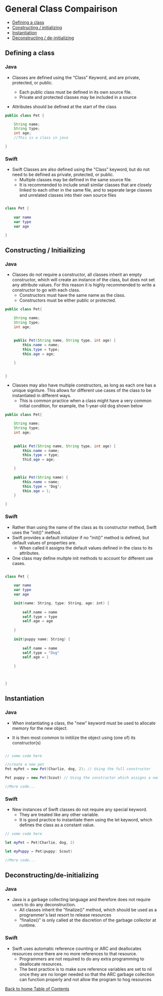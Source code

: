 # General Class Compairison

* [Defining a class](#defining-a-class)
* [Constructing / initializing](#constructing--initializing)
* [Instantiation](#instantiation)
* [Deconstructing / de-initializing](#deconstructing--de-initializing)

## Defining a class

### Java

* Classes are defined using the “Class” Keyword, and are private, protected, or public. 
    * Each public class must be defined in its own source file. 
    * Private and protected classes may be included in a source 
    
* Attributes should be defined at the start of the class
    
```java
public class Pet {

    String name;
    String type;
    int age;
    //This is a class in java

}
```

### Swift

* Swift Classes are also defined using the "Class" keyword, but do not need to be defined as private, protected, or public.
    * Multiple classes may be defined in the same source file. 
    * It is recommended to include small similar classes that are closely linked to each other in the same file, and to seperate large classes and unrelated classes into their own source files
    
```swift

class Pet {
    
    var name
    var type
    var age 

}

```


## Constructing / Initiailizing

### Java

* Classes do not require a constructor, all classes inherit an empty constructor, which will create an instance of the class, but does not set any attribute values. For this reason it is highly recommended to write a constructor to go with each class.
    * Constructors must have the same name as the class. 
    * Constructors must be either public or protected. 
    
```java
public class Pet{

    String name;
    String type;
    int age;
    
    
    public Pet(String name, String type, int age) {
        this.name = name;
        this.type = type;
        this.age = age;

    }
    

}
```

* Classes may also have multiple constructors, as long as each one has a unique signiture. This allows for different use cases of the class to be instantiated in different ways.
    * This is common practice when a class might have a very common initial condition, for example, the 1-year-old dog shown below

```java
public class Pet{

    String name;
    String type;
    int age;
    
    
    public Pet(String name, String type, int age) {
        this.name = name;
        this.type = type;
        thid.age = age;

    }
    
    public Pet(String name) {
        this.name = name;
        this.type = 'Dog';
        this.age = 1;
    }

}
```

### Swift

* Rather than using the name of the class as its constructor method, Swift uses the "init()" method.
* Swift provides a default initializer if no "init()" method is defined, but default values of properties are. 
    * When called it assigns the default values defined in the class to its attributes.
* One class may define multple init methods to account for different use cases. 

```swift

class Pet {
    
    var name
    var type
    var age 

    init(name: String, type: String, age: int) {
    
        self.name = name
        self.type = type
        self.age = age
    
    }
    
    init(puppy name: String) {
    
        self.name = name
        self.type = "Dog"
        self.age = 1
    
    }



}
```

## Instantiation

### Java

* When instantiating a class, the "new" keyword must be used to allocate memory for the new object.

* It is then most common to initilize the object using (one of) its constructor(s)

```java

// some code here

//create a new pet
Pet myPet = new Pet(Charlie, dog, 2); // Using the full constructor

Pet puppy = new Pet(Scout) // Using the constructor which assigns a name to a 1 year old dog

//More code...

```
### Swift

* New instances of Swift classes do not require any special keyword. 
    * They are treated like any other variable.
    * It is good practice to instantiate them using the let keyword, which defines the class as a constant value.
    
```swift
// some code here

let myPet = Pet(Charlie, dog, 2)

let myPuppy = Pet(puppy: Scout)

//More code...

```

## Deconstructing/de-initializing

### Java
    
* Java is a garbage collecting language and therefore does not require users to do any deconstruction.
    * All classes inherit the "finalize()" method, which should be used as a programmer's last resort to release resources
    * "finalize()" is only called at the discretion of the garbage collector at runtime.


### Swift

* Swift uses automatic reference counting or ARC and deallocates resources once there are no more references to that resource.
    * Programmers are not required to do any extra programming to deallocate resources. 
    * The best practice is to make sure reference variables are set to nil once they are no longer needed so that the ARC garbage collection can function properly and not allow the program to hog resources



 [Back to home Table of Contents](README.md)

